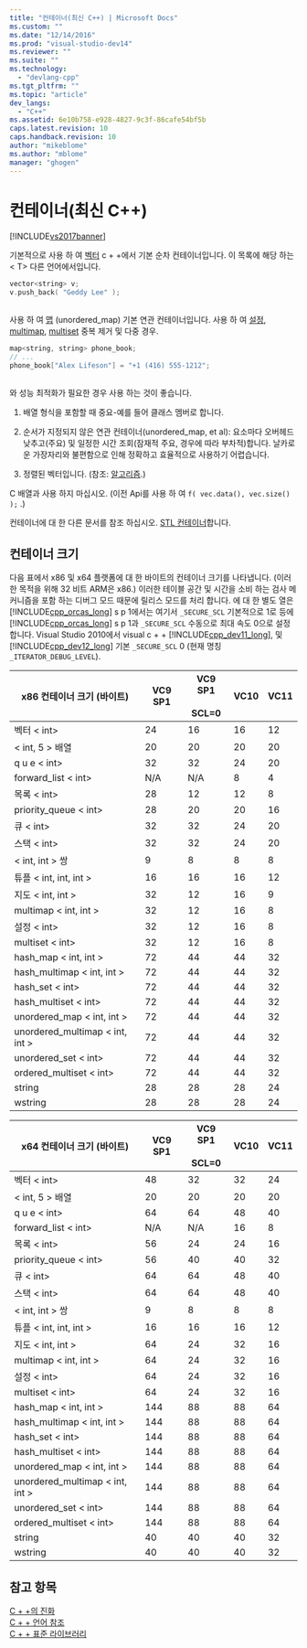 ```yaml
---
title: "컨테이너(최신 C++) | Microsoft Docs"
ms.custom: ""
ms.date: "12/14/2016"
ms.prod: "visual-studio-dev14"
ms.reviewer: ""
ms.suite: ""
ms.technology: 
  - "devlang-cpp"
ms.tgt_pltfrm: ""
ms.topic: "article"
dev_langs: 
  - "C++"
ms.assetid: 6e10b758-e928-4827-9c3f-86cafe54bf5b
caps.latest.revision: 10
caps.handback.revision: 10
author: "mikeblome"
ms.author: "mblome"
manager: "ghogen"
---
```

# 컨테이너(최신 C++)
[!INCLUDE[vs2017banner](../assembler/inline/includes/vs2017banner.md)]

기본적으로 사용 하 여 [벡터](../standard-library/vector-class.md) c + +에서 기본 순차 컨테이너입니다. 이 목록에 해당 하는 \< T> 다른 언어에서입니다.  
  
```cpp  
vector<string> v;  
v.push_back( "Geddy Lee" );  
  
```  
  
 사용 하 여 [맵](../standard-library/map-class.md) (unordered_map) 기본 연관 컨테이너입니다. 사용 하 여 [설정](../standard-library/set-class.md), [multimap](../standard-library/multimap-class.md), [multiset](../standard-library/multiset-class.md) 중복 제거 및 다중 경우.  
  
```cpp  
map<string, string> phone_book;  
// ...  
phone_book["Alex Lifeson"] = "+1 (416) 555-1212";  
  
```  
  
 와 성능 최적화가 필요한 경우 사용 하는 것이 좋습니다.  
  
1.  배열 형식을 포함할 때 중요-예를 들어 클래스 멤버로 합니다.  
  
2.  순서가 지정되지 않은 연관 컨테이너(unordered_map, et al): 요소마다 오버헤드 낮추고(주요) 및 일정한 시간 조회(잠재적 주요, 경우에 따라 부차적)합니다. 날카로운 가장자리와 불편함으로 인해 정확하고 효율적으로 사용하기 어렵습니다.  
  
3.  정렬된 벡터입니다. (참조: [알고리즘](../cpp/algorithms-modern-cpp.md).)  
  
 C 배열과 사용 하지 마십시오. (이전 Api를 사용 하 여 `f( vec.data(), vec.size() );` .)  
  
 컨테이너에 대 한 다른 문서를 참조 하십시오. [STL 컨테이너](../standard-library/stl-containers.md)합니다.  
  
## <a name="container-sizes"></a>컨테이너 크기  
 다음 표에서 x86 및 x64 플랫폼에 대 한 바이트의 컨테이너 크기를 나타냅니다.  (이러한 목적을 위해 32 비트 ARM은 x86.)  이러한 테이블 공간 및 시간을 소비 하는 검사 메커니즘을 포함 하는 디버그 모드 때문에 릴리스 모드를 처리 합니다.  에 대 한 별도 열은 [!INCLUDE[cpp_orcas_long](../cpp/includes/cpp_orcas_long_md.md)] s p 1에서는 여기서 `_SECURE_SCL` 기본적으로 1로 등에 [!INCLUDE[cpp_orcas_long](../cpp/includes/cpp_orcas_long_md.md)] s p 1과 `_SECURE_SCL` 수동으로 최대 속도 0으로 설정 합니다.  Visual Studio 2010에서 visual c + + [!INCLUDE[cpp_dev11_long](../build/includes/cpp_dev11_long_md.md)], 및 [!INCLUDE[cpp_dev12_long](../build/reference/includes/cpp_dev12_long_md.md)] 기본 `_SECURE_SCL` 0 (현재 명칭 `_ITERATOR_DEBUG_LEVEL`).  
  
|x86 컨테이너 크기 (바이트)|VC9 SP1|VC9 SP1<br /><br /> SCL=0|VC10|VC11|  
|-----------------------------------|-------------|------------------------|----------|----------|  
|벡터 \< int>|24|16|16|12|  
|\< int, 5 > 배열|20|20|20|20|  
|q u e \< int>|32|32|24|20|  
|forward_list \< int>|N/A|N/A|8|4|  
|목록 \< int>|28|12|12|8|  
|priority_queue \< int>|28|20|20|16|  
|큐 \< int>|32|32|24|20|  
|스택 \< int>|32|32|24|20|  
|\< int, int > 쌍|9|8|8|8|  
|튜플 \< int, int, int >|16|16|16|12|  
|지도 \< int, int >|32|12|16|9|  
|multimap \< int, int >|32|12|16|8|  
|설정 \< int>|32|12|16|8|  
|multiset \< int>|32|12|16|8|  
|hash_map \< int, int >|72|44|44|32|  
|hash_multimap \< int, int >|72|44|44|32|  
|hash_set \< int>|72|44|44|32|  
|hash_multiset \< int>|72|44|44|32|  
|unordered_map \< int, int >|72|44|44|32|  
|unordered_multimap \< int, int >|72|44|44|32|  
|unordered_set \< int>|72|44|44|32|  
ordered_multiset \< int>|72|44|44|32|  
|string|28|28|28|24|  
|wstring|28|28|28|24|  
  
|x64 컨테이너 크기 (바이트)|VC9 SP1|VC9 SP1<br /><br /> SCL=0|VC10|VC11|  
|-----------------------------------|-------------|------------------------|----------|----------|  
|벡터 \< int>|48|32|32|24|  
|\< int, 5 > 배열|20|20|20|20|  
|q u e \< int>|64|64|48|40|  
|forward_list \< int>|N/A|N/A|16|8|  
|목록 \< int>|56|24|24|16|  
|priority_queue \< int>|56|40|40|32|  
|큐 \< int>|64|64|48|40|  
|스택 \< int>|64|64|48|40|  
|\< int, int > 쌍|9|8|8|8|  
|튜플 \< int, int, int >|16|16|16|12|  
|지도 \< int, int >|64|24|32|16|  
|multimap \< int, int >|64|24|32|16|  
|설정 \< int>|64|24|32|16|  
|multiset \< int>|64|24|32|16|  
|hash_map \< int, int >|144|88|88|64|  
|hash_multimap \< int, int >|144|88|88|64|  
|hash_set \< int>|144|88|88|64|  
|hash_multiset \< int>|144|88|88|64|  
|unordered_map \< int, int >|144|88|88|64|  
|unordered_multimap \< int, int >|144|88|88|64|  
|unordered_set \< int>|144|88|88|64|  
ordered_multiset \< int>|144|88|88|64|  
|string|40|40|40|32|  
|wstring|40|40|40|32|  
  
## <a name="see-also"></a>참고 항목  
 [C + +의 진화](../cpp/welcome-back-to-cpp-modern-cpp.md)   
 [C + + 언어 참조](../cpp/cpp-language-reference.md)   
 [C + + 표준 라이브러리](../standard-library/cpp-standard-library-reference.md)